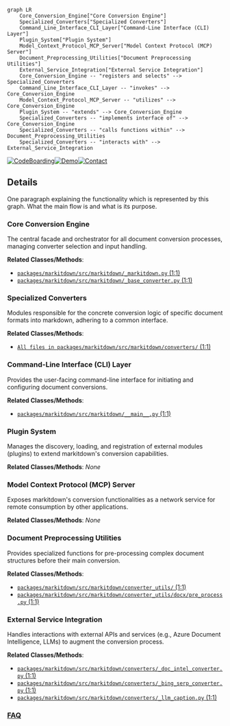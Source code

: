 ```mermaid
graph LR
    Core_Conversion_Engine["Core Conversion Engine"]
    Specialized_Converters["Specialized Converters"]
    Command_Line_Interface_CLI_Layer["Command-Line Interface (CLI) Layer"]
    Plugin_System["Plugin System"]
    Model_Context_Protocol_MCP_Server["Model Context Protocol (MCP) Server"]
    Document_Preprocessing_Utilities["Document Preprocessing Utilities"]
    External_Service_Integration["External Service Integration"]
    Core_Conversion_Engine -- "registers and selects" --> Specialized_Converters
    Command_Line_Interface_CLI_Layer -- "invokes" --> Core_Conversion_Engine
    Model_Context_Protocol_MCP_Server -- "utilizes" --> Core_Conversion_Engine
    Plugin_System -- "extends" --> Core_Conversion_Engine
    Specialized_Converters -- "implements interface of" --> Core_Conversion_Engine
    Specialized_Converters -- "calls functions within" --> Document_Preprocessing_Utilities
    Specialized_Converters -- "interacts with" --> External_Service_Integration
```

[![CodeBoarding](https://img.shields.io/badge/Generated%20by-CodeBoarding-9cf?style=flat-square)](https://github.com/CodeBoarding/GeneratedOnBoardings)[![Demo](https://img.shields.io/badge/Try%20our-Demo-blue?style=flat-square)](https://www.codeboarding.org/demo)[![Contact](https://img.shields.io/badge/Contact%20us%20-%20contact@codeboarding.org-lightgrey?style=flat-square)](mailto:contact@codeboarding.org)

## Details

One paragraph explaining the functionality which is represented by this graph. What the main flow is and what is its purpose.

### Core Conversion Engine
The central facade and orchestrator for all document conversion processes, managing converter selection and input handling.


**Related Classes/Methods**:

- <a href="https://github.com/microsoft/markitdown/blob/main/packages/markitdown/src/markitdown/_markitdown.py#L1-L1" target="_blank" rel="noopener noreferrer">`packages/markitdown/src/markitdown/_markitdown.py` (1:1)</a>
- <a href="https://github.com/microsoft/markitdown/blob/main/packages/markitdown/src/markitdown/_base_converter.py#L1-L1" target="_blank" rel="noopener noreferrer">`packages/markitdown/src/markitdown/_base_converter.py` (1:1)</a>


### Specialized Converters
Modules responsible for the concrete conversion logic of specific document formats into markdown, adhering to a common interface.


**Related Classes/Methods**:

- <a href="https://github.com/microsoft/markitdown/blob/main/packages/markitdown/src/markitdown/converters/#L1-L1" target="_blank" rel="noopener noreferrer">`All files in packages/markitdown/src/markitdown/converters/` (1:1)</a>


### Command-Line Interface (CLI) Layer
Provides the user-facing command-line interface for initiating and configuring document conversions.


**Related Classes/Methods**:

- <a href="https://github.com/microsoft/markitdown/blob/main/packages/markitdown/src/markitdown/__main__.py#L1-L1" target="_blank" rel="noopener noreferrer">`packages/markitdown/src/markitdown/__main__.py` (1:1)</a>


### Plugin System
Manages the discovery, loading, and registration of external modules (plugins) to extend markitdown's conversion capabilities.


**Related Classes/Methods**: _None_

### Model Context Protocol (MCP) Server
Exposes markitdown's conversion functionalities as a network service for remote consumption by other applications.


**Related Classes/Methods**: _None_

### Document Preprocessing Utilities
Provides specialized functions for pre-processing complex document structures before their main conversion.


**Related Classes/Methods**:

- <a href="https://github.com/microsoft/markitdown/blob/main/packages/markitdown/src/markitdown/converter_utils/#L1-L1" target="_blank" rel="noopener noreferrer">`packages/markitdown/src/markitdown/converter_utils/` (1:1)</a>
- <a href="https://github.com/microsoft/markitdown/blob/main/packages/markitdown/src/markitdown/converter_utils/docx/pre_process.py#L1-L1" target="_blank" rel="noopener noreferrer">`packages/markitdown/src/markitdown/converter_utils/docx/pre_process.py` (1:1)</a>


### External Service Integration
Handles interactions with external APIs and services (e.g., Azure Document Intelligence, LLMs) to augment the conversion process.


**Related Classes/Methods**:

- <a href="https://github.com/microsoft/markitdown/blob/main/packages/markitdown/src/markitdown/converters/_doc_intel_converter.py#L1-L1" target="_blank" rel="noopener noreferrer">`packages/markitdown/src/markitdown/converters/_doc_intel_converter.py` (1:1)</a>
- <a href="https://github.com/microsoft/markitdown/blob/main/packages/markitdown/src/markitdown/converters/_bing_serp_converter.py#L1-L1" target="_blank" rel="noopener noreferrer">`packages/markitdown/src/markitdown/converters/_bing_serp_converter.py` (1:1)</a>
- <a href="https://github.com/microsoft/markitdown/blob/main/packages/markitdown/src/markitdown/converters/_llm_caption.py#L1-L1" target="_blank" rel="noopener noreferrer">`packages/markitdown/src/markitdown/converters/_llm_caption.py` (1:1)</a>




### [FAQ](https://github.com/CodeBoarding/GeneratedOnBoardings/tree/main?tab=readme-ov-file#faq)